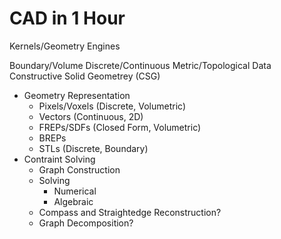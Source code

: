 # CAD in 1 Hour

Kernels/Geometry Engines

Boundary/Volume
Discrete/Continuous
Metric/Topological Data
Constructive Solid Geometrey (CSG)

- Geometry Representation
  - Pixels/Voxels (Discrete, Volumetric)
  - Vectors (Continuous, 2D)
  - FREPs/SDFs (Closed Form, Volumetric)
  - BREPs
  - STLs (Discrete, Boundary)
- Contraint Solving
  - Graph Construction
  - Solving
    - Numerical
    - Algebraic
  - Compass and Straightedge Reconstruction?
  - Graph Decomposition?    
